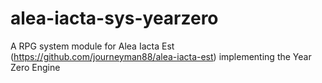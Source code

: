 # alea-iacta-sys-yearzero
A RPG system module for Alea Iacta Est (https://github.com/journeyman88/alea-iacta-est) implementing the Year Zero Engine
